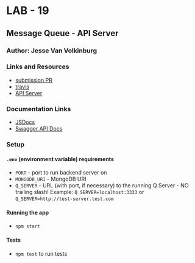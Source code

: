 # LAB - 19

## Message Queue - API Server

### Author: Jesse Van Volkinburg

### Links and Resources
* [submission PR](https://github.com/401-advanced-javascript-jv/19-api/pull/1)
* [travis](https://travis-ci.com/401-advanced-javascript-jv/19-api)
* [API Server](https://lab19-api.herokuapp.com/)

### Documentation Links
* [JSDocs](https://lab19-api.herokuapp.com/docs)
* [Swagger API Docs](https://lab19-api.herokuapp.com/api/v1/docs)

### Setup
#### `.env` (environment variable) requirements
- `PORT` - port to run backend server on
- `MONGODB_URI` - MongoDB URI
- `Q_SERVER` - URL (with port, if necessary) to the running Q Server - NO trailing slash!
  Example: `Q_SERVER=localhost:3333` or `Q_SERVER=http://test-server.test.com`

#### Running the app
* `npm start`

#### Tests
* `npm test` to run tests

